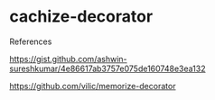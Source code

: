 # cachize-decorator

 References 

 https://gist.github.com/ashwin-sureshkumar/4e86617ab3757e075de160748e3ea132
 
 https://github.com/vilic/memorize-decorator
